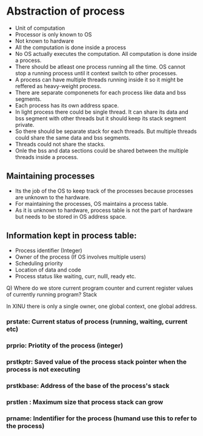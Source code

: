 # Abstraction of process
- Unit of computation
- Processor is only known to OS
- Not known to hardware
- All the computation is done inside a process
- No OS actually executes the computation. All computation is done inside a process.
- There should be atleast one process running all the time. OS cannot stop a running process until it context switch to 
  other processes.
- A process can have multiple threads running inside it so it might be reffered as heavy-weight process. 
- There are separate componenets for each process like data and bss segments.
- Each process has its own address space. 
- In light process there could be single thread. It can share its data and bss segment with other threads but it should keep its 
  stack segment private.
- So there should be separate stack for each threads. But multiple threads could share the same data and bss segments.
- Threads could not share the stacks.
- Onle the bss and data sections could be shared between the multiple threads inside a process.

## Maintaining processes
- Its the job of the OS to keep track of the processes because processes are unknown to the hardware.
- For maintaining the processes, OS maintains a process table.
- As it is unknown to hardware, process table is not the part of hardware but needs to be stored in OS address space.

## Information kept in process table:
- Process identifier (Integer)
- Owner of the process (If OS involves multiple users)
- Scheduling priority
- Location of data and code
- Process status like waiting, curr, nulll, ready etc.

Q) Where do we store current program counter and current register values of currently running program?
Stack

In XINU there is only a single owner, one global context, one global address.

### prstate: Current status of process (running, waiting, current etc)
### prprio: Priotity of the process (integer)
### prstkptr: Saved value of the process stack pointer when the process is not executing
### prstkbase: Address of the base of the process's stack
### prstlen : Maximum size that process stack can grow
### prname: Indentifier for the process (humand use this to refer to the process)
